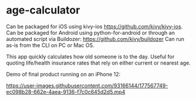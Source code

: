 # age-calculator
Can be packaged for iOS using kivy-ios https://github.com/kivy/kivy-ios. 
Can be packaged for Android using python-for-android or through an automated script via Buildozer: https://github.com/kivy/buildozer
Can run as-is from the CLI on PC or Mac OS.

This app quickly calculates how old someone is to the day. Useful for quoting life/health insurance rates that rely on either current or nearest age.

Demo of final product running on an iPhone 12:

https://user-images.githubusercontent.com/93166144/177567749-ec098b28-662e-4aea-9136-f7c0c645d2d5.mp4
